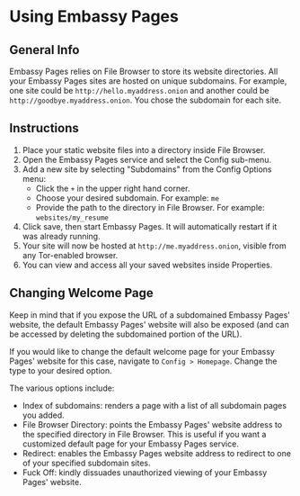 # Using Embassy Pages

## General Info

Embassy Pages relies on File Browser to store its website directories. All your Embassy Pages sites are hosted on unique subdomains. For example, one site could be `http://hello.myaddress.onion` and another could be `http://goodbye.myaddress.onion`. You chose the subdomain for each site.

## Instructions

1. Place your static website files into a directory inside File Browser.
1. Open the Embassy Pages service and select the Config sub-menu.
1. Add a new site by selecting "Subdomains" from the Config Options menu:
   - Click the `+` in the upper right hand corner.
   - Choose your desired subdomain. For example: `me`
   - Provide the path to the directory in File Browser. For example: `websites/my_resume`
1. Click save, then start Embassy Pages. It will automatically restart if it was already running.
1. Your site will now be hosted at `http://me.myaddress.onion`, visible from any Tor-enabled browser.
1. You can view and access all your saved websites inside Properties.

## Changing Welcome Page

Keep in mind that if you expose the URL of a subdomained Embassy Pages' website, the default Embassy Pages' website will also be exposed (and can be accessed by deleting the subdomained portion of the URL).

If you would like to change the default welcome page for your Embassy Pages' website for this case, navigate to `Config > Homepage`. Change the type to your desired option.

The various options include:
 - Index of subdomains: renders a page with a list of all subdomain pages you added.
 - File Browser Directory: points the Embassy Pages' website address to the specified directory in File Browser. This is useful if you want a customized default page for your Embassy Pages service.
 - Redirect: enables the Embassy Pages website address to redirect to one of your specified subdomain sites.
 - Fuck Off: kindly dissuades unauthorized viewing of your Embassy Pages' website.
